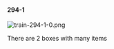 #### 294-1
![train-294-1-0.png](https://github.com/lil-lab/nlvr/raw/master/nlvr/train/images/43/train-294-1-0.png "train-294-1-0.png")

There are 2 boxes with many items
